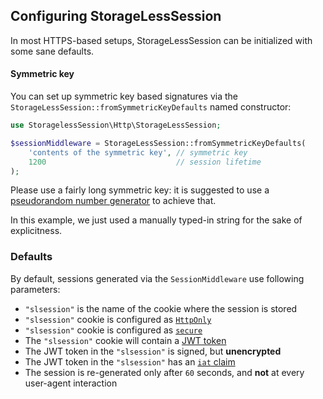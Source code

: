 ## Configuring StorageLessSession

In most HTTPS-based setups, StorageLessSession can be initialized with some sane
defaults.

#### Symmetric key

You can set up symmetric key based signatures via the
`StorageLessSession::fromSymmetricKeyDefaults` named constructor:

```php
use StoragelessSession\Http\StorageLessSession;

$sessionMiddleware = StorageLessSession::fromSymmetricKeyDefaults(
    'contents of the symmetric key', // symmetric key
    1200                             // session lifetime
);
```

Please use a fairly long symmetric key: it is suggested to use a
[pseudorandom number generator](https://en.wikipedia.org/wiki/Cryptographically_secure_pseudorandom_number_generator)
to achieve that.

In this example, we just used a manually typed-in string for the sake
of explicitness.

### Defaults

By default, sessions generated via the `SessionMiddleware` use following parameters:

 - `"slsession"` is the name of the cookie where the session is stored
 - `"slsession"` cookie is configured as [`HttpOnly`](https://www.owasp.org/index.php/HttpOnly)
 - `"slsession"` cookie is configured as [`secure`](https://www.owasp.org/index.php/SecureFlag)
 - The `"slsession"` cookie will contain a [JWT token](http://jwt.io/)
 - The JWT token in the `"slsession"` is signed, but **unencrypted**
 - The JWT token in the `"slsession"` has an [`iat` claim](https://self-issued.info/docs/draft-ietf-oauth-json-web-token.html#rfc.section.4.1.6)
 - The session is re-generated only after `60` seconds, and **not** at every user-agent interaction
